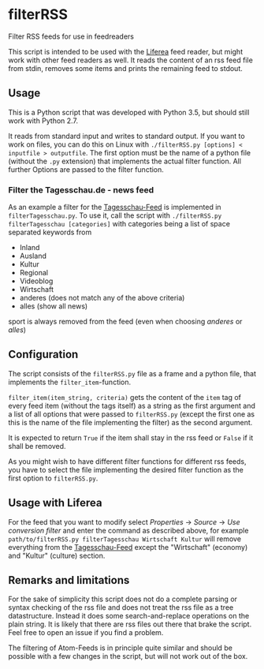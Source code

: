 # filterRSS
Filter RSS feeds for use in feedreaders

This script is intended to be used with the [Liferea](https://lzone.de/liferea/) feed reader,
but might work with other feed readers as well. It reads the content of an rss feed file from stdin, removes some
items and prints the remaining feed to stdout.


## Usage
This is a Python script that was developed with Python 3.5, but should still work with Python 2.7.

It reads from standard input and writes to standard output. If you want to work on files, you can do this on Linux with
`./filterRSS.py [options] < inputfile > outputfile`.
The first option must be the name of a python file (without the `.py` extension) that implements the actual filter function. All
further Options are passed to the filter function.

### Filter the Tagesschau.de - news feed
As an example a filter for the [Tagesschau-Feed](http://www.tagesschau.de/xml/rss2) is implemented in `filterTagesschau.py`.
To use it, call the script with
`./filterRSS.py filterTagesschau [categories]`
with categories being a list of space separated keywords from
* Inland
* Ausland
* Kultur
* Regional
* Videoblog
* Wirtschaft
* anderes (does not match any of the above criteria)
* alles (show all news)

sport is always removed from the feed (even when choosing *anderes* or *alles*)


## Configuration
The script consists of the `filterRSS.py` file as a frame and a python file, that implements the 
`filter_item`-function.

`filter_item(item_string, criteria)` gets the content of the `item` tag of every feed item (without the tags itself) 
as a string as the first argument
and a list of all options that were passed to `filterRSS.py` (except the first one as this is the name of the file
implementing the filter) as the second argument.

It is expected to return `True` if the item shall stay in the rss feed or `False` if it shall be removed.

As you might wish to have different filter functions for different rss feeds, you have to select the file implementing the
desired filter function as the first option to `filterRSS.py`.

## Usage with Liferea
For the feed that you want to modify select *Properties* -> *Source* -> *Use conversion filter*
and enter the command as described above, for example
`path/to/filterRSS.py filterTagesschau Wirtschaft Kultur` will remove everything from the
[Tagesschau-Feed](http://www.tagesschau.de/xml/rss2)
except the "Wirtschaft" (economy) and "Kultur" (culture) section.


## Remarks and limitations
For the sake of simplicity this script does not do a complete parsing or syntax checking of the rss file and does not
treat the rss file as a tree datastructure. Instead it does some search-and-replace operations on the plain string.
It is likely that there are rss files out there that brake the script. Feel free to open an issue if you find a problem.

The filtering of Atom-Feeds is in principle quite similar and should be possible with a few changes in the script, but will
not work out of the box.
